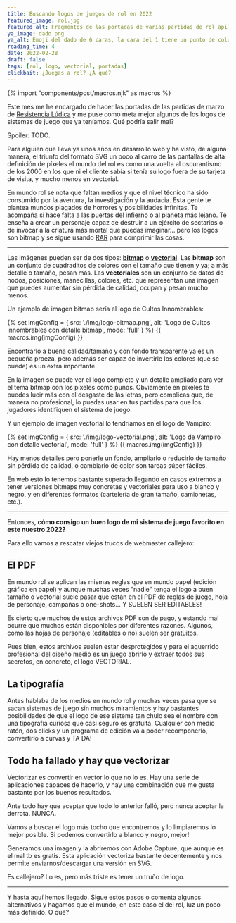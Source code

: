 ```yaml
---
title: Buscando logos de juegos de rol en 2022
featured_image: rol.jpg
featured_alt: Fragmentos de las portadas de varias partidas de rol apiladas una detrás de otra (hacia el fondo) donde se ven diferente logos de sistemas de juego.
ya_image: dado.png
ya_alt: Emoji del dado de 6 caras, la cara del 1 tiene un punto de color rjo mientras las caras de 2 y 6 solo tienen puntos negros.
reading_time: 4
date: 2022-02-28
draft: false
tags: [rol, logo, vectorial, portadas]
clickbait: ¿Juegas a rol? ¿A qué?
---
```

{% import "components/post/macros.njk" as macros %}

Este mes me he encargado de hacer las portadas de las partidas de marzo de [Resistencia Lúdica](https://resistencialudica.com) y me puse como meta mejor algunos de los logos de sistemas de juego que ya teníamos. Qué podría salir mal?

Spoiler: TODO.

Para alguien que lleva ya unos años en desarrollo web y ha visto, de alguna manera, el triunfo del formato SVG un poco al carro de las pantallas de alta definición de píxeles el mundo del rol es como una vuelta al oscurantismo de los 2000 en los que ni el cliente sabía si tenía su logo fuera de su tarjeta de visita, y mucho menos en vectorial.

En mundo rol se nota que faltan medios y que el nivel técnico ha sido consumido por la aventura, la investigación y la audacia. Esta gente te plantea mundos plagados de horrores y posibilidades infinitas. Te acompaña si hace falta a las puertas del infierno o al planeta más lejano. Te enseña a crear un personaje capaz de destruir a un ejército de sectarios o de invocar a la criatura más mortal que puedas imaginar... pero los logos son bitmap y se sigue usando [RAR](https://es.wikipedia.org/wiki/RAR) para comprimir las cosas.

---

Las imágenes pueden ser de dos tipos: **[bitmap](https://es.wikipedia.org/wiki/Imagen_de_mapa_de_bits)** o **[vectorial](https://es.wikipedia.org/wiki/Gráfico_vectorial)**.
Las **bitmap** son un conjunto de cuadraditos de colores con el tamaño que tienen y ya; a más detalle o tamaño, pesan más.
Las **vectoriales** son un conjunto de datos de nodos, posiciones, manecillas, colores, etc. que representan una imagen que puedes aumentar sin pérdida de calidad, ocupan y pesan mucho menos.

Un ejemplo de imagen bitmap sería el logo de Cultos Innombrables:

{% set imgConfig = {
  src: './img/logo-bitmap.png',
  alt: 'Logo de Cultos innombrables con detalle bitmap',
  mode: 'full'
} %}
{{ macros.img(imgConfig) }}

Encontrarlo a buena calidad/tamaño y con fondo transparente ya es un pequeña proeza, pero además ser capaz de invertirle los colores (que se puede) es un extra importante.

En la imagen se puede ver el logo completo y un detalle ampliado para ver el tema bitmap con los píxeles como puños.
Obviamente en píxeles te puedes lucir más con el desgaste de las letras, pero complicas que, de manera no profesional, lo puedas usar en tus partidas para que los jugadores identifiquen el sistema de juego.

Y un ejemplo de imagen vectorial lo tendríamos en el logo de Vampiro:

{% set imgConfig = {
  src: './img/logo-vectorial.png',
  alt: 'Logo de Vampiro con detalle vectorial',
  mode: 'full'
} %}
{{ macros.img(imgConfig) }}

Hay menos detalles pero ponerle un fondo, ampliarlo o reducirlo de tamaño sin pérdida de calidad, o cambiarlo de color son tareas súper fáciles.

En web esto lo tenemos bastante superado llegando en casos extremos a tener versiones bitmaps muy concretas y vectoriales para uso a blanco y negro, y en diferentes formatos (cartelería de gran tamaño, camionetas, etc.).

---

Entonces, **cómo consigo un buen logo de mi sistema de juego favorito en este nuestro 2022?**

Para ello vamos a rescatar viejos trucos de webmaster callejero:

## El PDF

En mundo rol se aplican las mismas reglas que en mundo papel (edición gráfica en papel) y aunque muchas veces "nadie" tenga el logo a buen tamaño o vectorial suele pasar que están en el PDF de reglas de juego, hoja de personaje, campañas o one-shots... Y SUELEN SER EDITABLES!

Es cierto que muchos de estos archivos PDF son de pago, y estando mal ocurre que muchos están disponibles por diferentes razones. Algunos, como las hojas de personaje (editables o no) suelen ser gratuitos.

Pues bien, estos archivos suelen estar desprotegidos y para el aguerrido profesional del diseño medio es un juego abrirlo y extraer todos sus secretos, en concreto, el logo VECTORIAL.

## La tipografía

Antes hablaba de los medios en mundo rol y muchas veces pasa que se sacan sistemas de juego sin muchos miramientos y hay bastantes posibilidades de que el logo de ese sistema tan chulo sea el nombre con una tipografía curiosa que casi seguro es gratuita. Cualquier con medio ratón, dos clicks y un programa de edición va a poder recomponerlo, convertirlo a curvas y TA DA!

## Todo ha fallado y hay que vectorizar

Vectorizar es convertir en vector lo que no lo es. Hay una serie de aplicaciones capaces de hacerlo, y hay una combinación que me gusta bastante por los buenos resultados.

Ante todo hay que aceptar que todo lo anterior falló, pero nunca aceptar la derrota. NUNCA.

Vamos a buscar el logo más tocho que encontremos y lo limpiaremos lo mejor posible. Si podemos convertirlo a blanco y negro, mejor!

Generamos una imagen y la abriremos con Adobe Capture, que aunque es el mal tb es gratis. Esta aplicación vectoriza bastante decentemente y nos permite enviarnos/descargar una versión en SVG.

Es callejero? Lo es, pero más triste es tener un truño de logo.

---

Y hasta aquí hemos llegado. Sigue estos pasos o comenta algunos alternativos y hagamos que el mundo, en este caso el del rol, luz un poco más definido. O qué?
